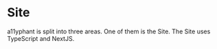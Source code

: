# Site

a11yphant is split into three areas. One of them is the Site. The Site uses TypeScript and NextJS.